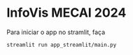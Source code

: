 # InfoVis MECAI 2024

Para iniciar o app no stramlit, faça
```
streamlit run app_streamlit/main.py 

```
